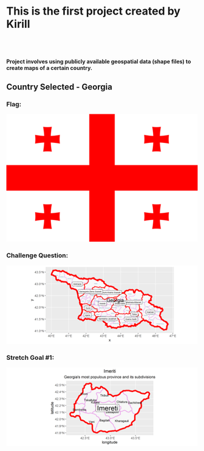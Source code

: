 # This is the first project created by Kirill
<br><br>
#### Project involves using publicly available geospatial data (shape files) to create maps of a certain country.

## Country Selected - Georgia
### Flag:
![](flag_georgia.png)

### Challenge Question:
![](Georgia.png)

### Stretch Goal #1:
![](Imeriti.png)
